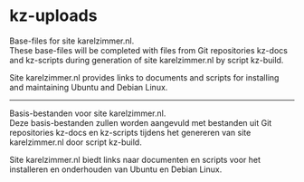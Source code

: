 # kz-uploads
Base-files for site karelzimmer.nl.\
These base-files will be completed with files from Git repositories kz-docs and
kz-scripts during generation of site karelzimmer.nl by script kz-build.

Site karelzimmer.nl provides links to documents and scripts for installing and
maintaining Ubuntu and Debian Linux.

---
Basis-bestanden voor site karelzimmer.nl.\
Deze basis-bestanden zullen worden aangevuld met bestanden uit Git repositories
kz-docs en kz-scripts tijdens het genereren van site karelzimmer.nl door script
kz-build.

Site karelzimmer.nl biedt links naar documenten en scripts voor het installeren
en onderhouden van Ubuntu en Debian Linux.
